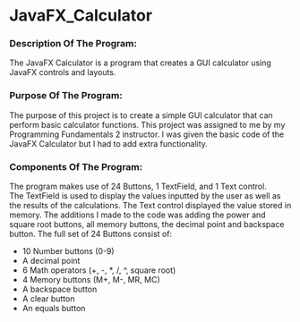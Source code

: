 # JavaFX_Calculator <br>
### Description Of The Program: <br>
The JavaFX Calculator is a program that creates a GUI calculator using JavaFX controls and layouts. <br>
### Purpose Of The Program: <br>
The purpose of this project is to create a simple GUI calculator that can perform basic calculator functions. This project was assigned to me by my Programming Fundamentals 2 instructor. I was given the basic code of the JavaFX Calculator but I had to add extra functionality. <br>
### Components Of The Program: <br>
The program makes use of 24 Buttons, 1 TextField, and 1 Text control. <br>
The TextField is used to display the values inputted by the user as well as the results of the calculations. The Text control displayed the value stored in memory. The additions I made to the code was adding the power and square root buttons, all memory buttons, the decimal point and backspace button. 
The full set of 24 Buttons consist of: <br>
<ul>
<li>10 Number buttons (0-9)</li>
<li>A decimal point</li>
<li>6 Math operators (+, -, *, /, ^, square root)</li>
<li>4 Memory buttons (M+, M-, MR, MC)</li>
<li>A backspace button</li>
<li>A clear button</li>
<li>An equals button</li>
</ul> <br>
